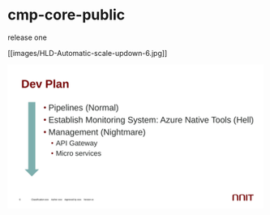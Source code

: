 # cmp-core-public



release one

[[images/HLD-Automatic-scale-updown-6.jpg]]

![](images/HLD-Automatic-scale-updown-6.jpg)

